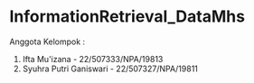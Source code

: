 # InformationRetrieval_DataMhs
Anggota Kelompok :
1. Ifta Mu'izana - 22/507333/NPA/19813
2. Syuhra Putri Ganiswari - 22/507327/NPA/19811

